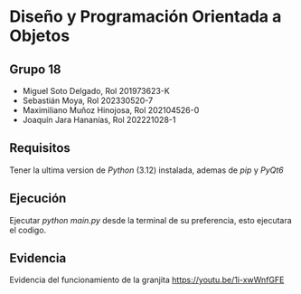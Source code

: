 # Diseño y Programación Orientada a Objetos

## Grupo 18
- Miguel Soto Delgado, Rol 201973623-K
- Sebastián Moya, Rol 202330520-7
- Maximiliano Muñoz Hinojosa, Rol 202104526-0
- Joaquín Jara Hananías, Rol 202221028-1

## Requisitos
Tener la ultima version de _Python_ (3.12) instalada, ademas de _pip_ y _PyQt6_

## Ejecución
Ejecutar _python main.py_ desde la terminal de su preferencia, esto ejecutara el codigo.

## Evidencia
Evidencia del funcionamiento de la granjita https://youtu.be/1i-xwWnfGFE
